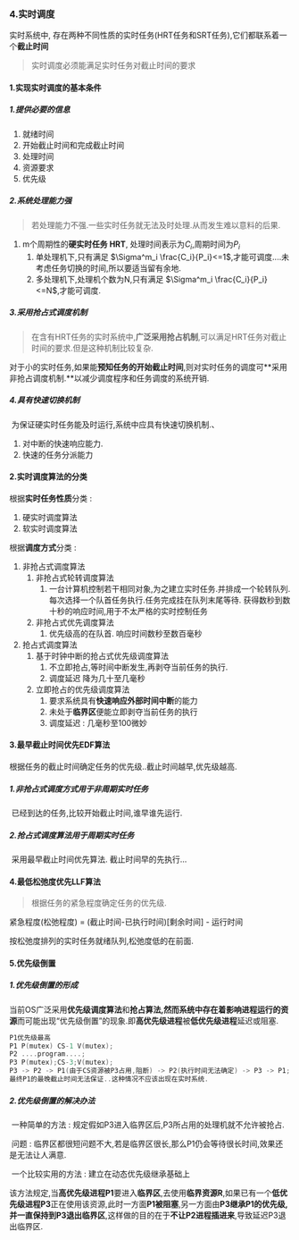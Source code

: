 ### 4.实时调度

实时系统中, 存在两种不同性质的实时任务(HRT任务和SRT任务),它们都联系着一个**截止时间**

> 实时调度必须能满足实时任务对截止时间的要求

#### 1.实现实时调度的基本条件

##### 1.提供必要的信息

1. 就绪时间
2. 开始截止时间和完成截止时间
3. 处理时间
4. 资源要求
5. 优先级

##### 2.系统处理能力强

> ​	若处理能力不强.一些实时任务就无法及时处理.从而发生难以意料的后果.

1. m个周期性的**硬实时任务 HRT**, 处理时间表示为$C_i$,周期时间为$P_i$
   1. 单处理机下,只有满足   $\Sigma^m_i \frac{C_i}{P_i}<=1$,才能可调度....未考虑任务切换的时间,所以要适当留有余地.
   2. 多处理机下,处理机个数为N,只有满足   $\Sigma^m_i \frac{C_i}{P_i}<=N$,才能可调度.

##### 3.采用抢占式调度机制

> ​	在含有HRT任务的实时系统中,**广泛采用抢占机制**,可以满足HRT任务对截止时间的要求.但是这种机制比较复杂.

对于小的实时任务,如果能**预知任务的开始截止时间**,则对实时任务的调度可**采用非抢占调度机制.**以减少调度程序和任务调度的系统开销.

##### 4.具有快速切换机制

​		为保证硬实时任务能及时运行,系统中应具有快速切换机制.、

1. 对中断的快速响应能力.
2. 快速的任务分派能力

#### 2.实时调度算法的分类

根据**实时任务性质**分类 :

1. 硬实时调度算法
2. 软实时调度算法

根据**调度方式**分类 :

1. 非抢占式调度算法
   1. 非抢占式轮转调度算法
      1. 一台计算机控制若干相同对象,为之建立实时任务.并排成一个轮转队列.每次选择一个队首任务执行.任务完成挂在队列末尾等待.   获得数秒到数十秒的响应时间,用于不太严格的实时控制任务
   2. 非抢占式优先调度算法
      1. 优先级高的在队首. 响应时间数秒至数百毫秒
2. 抢占式调度算法
   1. 基于时钟中断的抢占式优先级调度算法
      1. 不立即抢占,等时间中断发生,再剥夺当前任务的执行.
      2. 调度延迟 降为几十至几毫秒
   2. 立即抢占的优先级调度算法
      1. 要求系统具有**快速响应外部时间中断**的能力
      2. 未处于**临界区**便能立即剥夺当前任务的执行
      3. 调度延迟 : 几毫秒至100微妙

#### 3.最早截止时间优先EDF算法

根据任务的截止时间确定任务的优先级..截止时间越早,优先级越高.

##### 1.非抢占式调度方式用于非周期实时任务

​			已经到达的任务,比较开始截止时间,谁早谁先运行.

##### 2.抢占式调度算法用于周期实时任务

​			采用最早截止时间优先算法. 截止时间早的先执行...

#### 4.最低松弛度优先LLF算法

> 根据任务的紧急程度确定任务的优先级. 

紧急程度(松弛程度) = (截止时间-已执行时间)[剩余时间] - 运行时间

按松弛度排列的实时任务就绪队列,松弛度低的在前面.

#### 5.优先级倒置

##### 1.优先级倒置的形成

当前OS广泛采用**优先级调度算法**和**抢占算法,**然而系统中存在着**影响进程运行的资源**而可能出现“优先级倒置”的现象.即**高优先级进程**被**低优先级进程**延迟或阻塞.

```c++
P1优先级最高
P1 P(mutex) CS-1 V(mutex);
P2 ....program....;
P3 P(mutex);CS-3;V(mutex);
P3 -> P2 -> P1(由于CS资源被P3占用,阻断) -> P2(执行时间无法确定) -> P3 -> P1;
最终P1的最晚截止时间无法保证..这种情况不应该出现在实时系统.
```

##### 2.优先级倒置的解决办法

​		一种简单的方法 : 规定假如P3进入临界区后,P3所占用的处理机就不允许被抢占.

​			问题 : 临界区都很短问题不大,若是临界区很长,那么P1仍会等待很长时间,效果还是无法让人满意.

​		一个比较实用的方法 : 建立在动态优先级继承基础上

​			该方法规定,当**高优先级进程P1**要进入**临界区**,去使用**临界资源R**,如果已有一个**低优先级进程P3**正在使用该资源,此时一方面**P1被阻塞**,另一方面由**P3继承P1的优先级,并一直保持到P3退出临界区**,这样做的目的在于**不让P2进程插进来**,导致延迟P3退出临界区.



